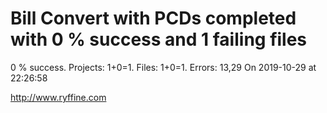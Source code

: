 # Bill Convert with PCDs completed with 0 % success and 1 failing files

0 % success. Projects: 1+0=1.  Files: 1+0=1. Errors: 13,29  On 2019-10-29 at 22:26:58





http://www.ryffine.com
